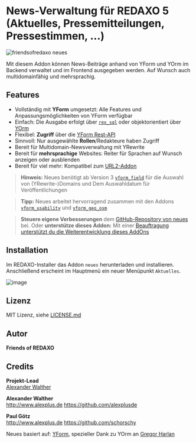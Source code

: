 # News-Verwaltung für REDAXO 5 (Aktuelles, Pressemitteilungen, Pressestimmen, ...)

![friendsofredaxo neues](https://github.com/FriendsOfREDAXO/neues/assets/3855487/e6ead321-154e-4a1f-be29-53bbabadec06)


Mit diesem Addon können News-Beiträge anhand von YForm und YOrm im Backend verwaltet und im Frontend ausgegeben werden. Auf Wunsch auch multidomainfähig und mehrsprachig.

## Features

* Vollständig mit **YForm** umgesetzt: Alle Features und Anpassungsmöglichkeiten von YForm verfügbar
* Einfach: Die Ausgabe erfolgt über [`rex_sql`](https://redaxo.org/doku/master/datenbank-queries) oder objektorientiert über [YOrm](https://github.com/yakamara/redaxo_yform/blob/master/docs/04_yorm.md)
* Flexibel: **Zugriff** über die [YForm Rest-API](https://github.com/yakamara/redaxo_yform/blob/master/docs/05_rest.md)
* Sinnvoll: Nur ausgewählte **Rollen**/Redakteure haben Zugriff
* Bereit für Multidomain-Newsverwaltung mit YRewrite
* Bereit für **mehrsprachige** Websites: Reiter für Sprachen auf Wunsch anzeigen oder ausblenden
* Bereit für viel mehr: Kompatibel zum [URL2-Addon](https://github.com/tbaddade/redaxo_url)

> **Hinweis:** Neues benötigt ab Version 3 [`yform_field`](https://github.com/alexplusde/yform_field/) für die Auswahl von (YRewrite-)Domains und Dem Auswahldatum für Veröffentlichungen

> **Tipp:** Neues arbeitet hervorragend zusammen mit den Addons [`yform_usability`](https://github.com/FriendsOfREDAXO/yform_usability/) und [`yform_geo_osm`](https://github.com/FriendsOfREDAXO/yform_geo_osm)

> **Steuere eigene Verbesserungen** dem [GitHub-Repository von neues](https://github.com/FriendsOfREDAXO/neues) bei. Oder **unterstütze dieses Addon:** Mit einer [Beauftragung unterstützt du die Weiterentwicklung dieses AddOns](https://github.com/sponsors/alexplusde)

## Installation

Im REDAXO-Installer das Addon `neues` herunterladen und installieren. Anschließend erscheint im Hauptmenü ein neuer Menüpunkt `Aktuelles`.

![image](https://user-images.githubusercontent.com/3855487/209792457-b6f824dc-7fd8-4295-a7c7-2eab046d19c7.png)

## Lizenz

MIT Lizenz, siehe [LICENSE.md](https://github.com/alexplusde/neues/blob/master/LICENSE)  

## Autor

**Friends of REDAXO**

## Credits

**Projekt-Lead**  
[Alexander Walther](https://github.com/alexplusde)

**Alexander Walther**  
<http://www.alexplus.de>
<https://github.com/alexplusde>

**Paul Götz**  
<http://www.alexplus.de>
<https://github.com/schorschy>

Neues basiert auf: [YForm](https://github.com/yakamara/redaxo_yform), spezieller Dank zu YOrm an [Gregor Harlan](https://github.com/gharlan)

